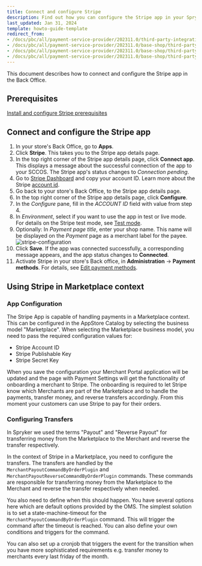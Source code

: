 ```yaml
---
title: Connect and configure Stripe
description: Find out how you can configure the Stripe app in your Spryker shop
last_updated: Jan 31, 2024
template: howto-guide-template
redirect_from:
- /docs/pbc/all/payment-service-provider/202311.0/third-party-integrations/stripe/install-stripe.html
- /docs/pbc/all/payment-service-provider/202311.0/base-shop/third-party-integrations/stripe/configure-stripe.html
- /docs/pbc/all/payment-service-provider/202311.0/base-shop/third-party-integrations/stripe/disconnect-stripe.html
- /docs/pbc/all/payment-service-provider/202311.0/base-shop/third-party-integrations/stripe/manage-stripe-configurations-in-the-acp-catalog.html
---
```


This document describes how to connect and configure the Stripe app in the Back Office.

## Prerequisites

[Install and configure Stripe prerequisites](/docs/pbc/all/payment-service-provider/{{page.version}}/base-shop/third-party-integrations/stripe/install-and-configure-stripe-prerequisites.html)

## Connect and configure the Stripe app

1. In your store's Back Office, go to **Apps**.
2. Click **Stripe**.
   This takes you to the Stripe app details page.
3. In the top right corner of the Stripe app details page, click **Connect app**.
   This displays a message about the successful connection of the app to your SCCOS. The Stripe app's status changes to *Connection pending*.
4. Go to [Stripe Dashboard](https://dashboard.stripe.com) and copy your account ID. Learn more about the Stripe [account id](https://stripe.com/docs/payments/account).
5. Go back to your store's Back Office, to the Stripe app details page.
6. In the top right corner of the Stripe app details page, click **Configure**.
7. In the *Configure* pane, fill in the *ACCOUNT ID* field with value from step 4.
8. In *Environment*, select if you want to use the app in test or live mode. For details on the Stripe test mode, see [Test mode](https://stripe.com/docs/test-mode).
9. Optionally: In *Payment page title*, enter your shop name. This name will be displayed on the *Payment* page as a merchant label for the payee.
![stripe-configuration](https://spryker.s3.eu-central-1.amazonaws.com/docs/pbc/all/payment-service-providers/stripe/configure-stripe/stripe-configuration.png)
10. Click **Save**.
If the app was connected successfully, a corresponding message appears, and the app status changes to **Connected**.
11. Activate Stripe in your store's Back office, in **Administration** -> **Payment methods**. For details, see [Edit payment methods](/docs/pbc/all/payment-service-provider/{{page.version}}/base-shop/manage-in-the-back-office/edit-payment-methods.html).

## Using Stripe in Marketplace context

### App Configuration

The Stripe App is capable of handling payments in a Marketplace context. This can be configured in the AppStore Catalog by selecting the business model "Marketplace". When selecting the Marketplace business model, you need to pass the required configuration values for:
- Stripe Account ID
- Stripe Publishable Key
- Stripe Secret Key

When you save the configuration your Merchant Portal application will be updated and the page with Payment Settings will get the functionality of onboarding a merchant to Stripe. The onboarding is required to let Stripe know which Merchants are part of the Marketplace and to handle the payments, transfer money, and reverse transfers accordingly.
From this moment your customers can use Stripe to pay for their orders.

### Configuring Transfers

In Spryker we used the terms "Payout" and "Reverse Payout" for transferring money from the Marketplace to the Merchant and reverse the transfer respectively.

In the context of Stripe in a Marketplace, you need to configure the transfers. The transfers are handled by the `MerchantPayoutCommandByOrderPlugin` and `MerchantPayoutReverseCommandByOrderPlugin` commands. These commands are responsible for transferring money from the Marketplace to the Merchant and reverse the transfer respectively when needed.

You also need to define when this should happen. You have several options here which are default options provided by the OMS. The simplest solution is to set a state-machine-timeout for the `MerchantPayoutCommandByOrderPlugin` command. This will trigger the command after the timeout is reached. You can also define your own conditions and triggers for the command.

You can also set up a cronjob that triggers the event for the transition when you have more sophisticated requirements e.g. transfer money to merchants every last friday of the month.

